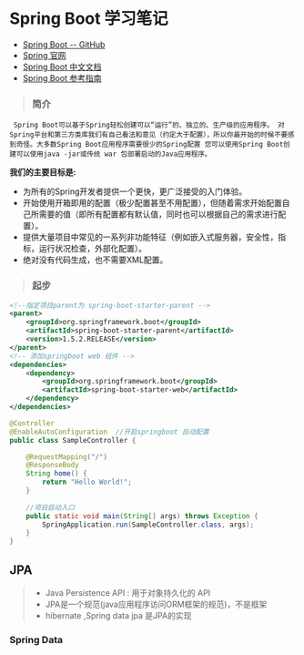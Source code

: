 # Spring Boot 学习笔记 

* [Spring Boot -- GitHub](https://github.com/spring-projects/spring-boot)
* [Spring 官网](https://spring.io/projects)
* [Spring Boot 中文文档](http://blog.geekidentity.com/spring/spring_boot_translation/)
* [Spring Boot 参考指南](http://oopsguy.com/documents/springboot-docs/1.5.4/index.html)
   
> ### 简介 
` Spring Boot可以基于Spring轻松创建可以“运行”的、独立的、生产级的应用程序。 对Spring平台和第三方类库我们有自己看法和意见（约定大于配置），所以你最开始的时候不要感到奇怪。大多数Spring Boot应用程序需要很少的Spring配置
您可以使用Spring Boot创建可以使用java -jar或传统 war 包部署启动的Java应用程序。`

**我们的主要目标是:**
* 为所有的Spring开发者提供一个更快，更广泛接受的入门体验。
* 开始使用开箱即用的配置（极少配置甚至不用配置），但随着需求开始配置自己所需要的值（即所有配置都有默认值，同时也可以根据自己的需求进行配置）。
* 提供大量项目中常见的一系列非功能特征（例如嵌入式服务器，安全性，指标，运行状况检查，外部化配置）。
* 绝对没有代码生成，也不需要XML配置。
    
> ### 起步
```xml
<!--指定项目parent为 spring-boot-starter-parent -->
<parent>
    <groupId>org.springframework.boot</groupId>
    <artifactId>spring-boot-starter-parent</artifactId>
    <version>1.5.2.RELEASE</version>
</parent>
<!-- 添加springboot web 组件 -->
<dependencies>
    <dependency>
        <groupId>org.springframework.boot</groupId>
        <artifactId>spring-boot-starter-web</artifactId>
    </dependency>
</dependencies>
```
```java
@Controller
@EnableAutoConfiguration  //开启springboot 自动配置
public class SampleController {

    @RequestMapping("/")
    @ResponseBody
    String home() {
        return "Hello World!";
    }
    
    //项目启动入口
    public static void main(String[] args) throws Exception {
        SpringApplication.run(SampleController.class, args);
    }
}
```

   
## JPA
> * Java Persistence API : 用于对象持久化的 API
> * JPA是一个规范(java应用程序访问ORM框架的规范)，不是框架
> * hibernate ,Spring data jpa 是JPA的实现
### Spring Data 



    
